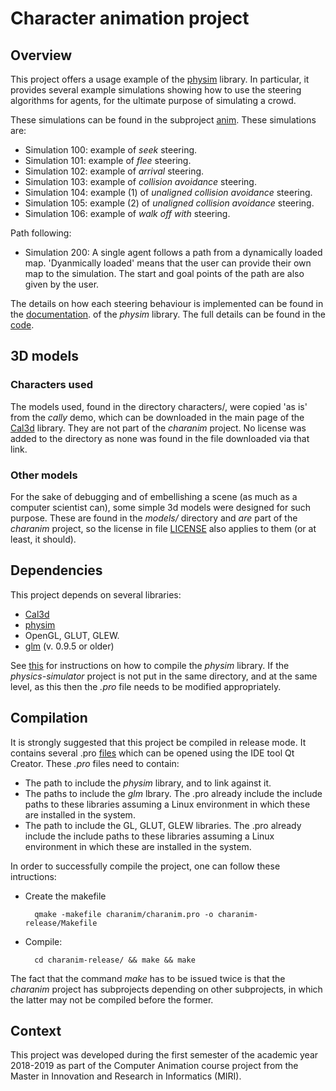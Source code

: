 # Character animation project

## Overview

This project offers a usage example of the [physim](hhttps://github.com/lluisalemanypuig/physics-simulator/)
library. In particular, it provides several example simulations showing
how to use the steering algorithms for agents, for the ultimate purpose
of simulating a crowd.

These simulations can be found in the subproject
[anim](https://github.com/lluisalemanypuig/character-animation/tree/master/charanim/anim).
These simulations are:
- Simulation 100: example of _seek_ steering.
- Simulation 101: example of _flee_ steering.
- Simulation 102: example of _arrival_ steering.
- Simulation 103: example of _collision avoidance_ steering.
- Simulation 104: example (1) of _unaligned collision avoidance_ steering.
- Simulation 105: example (2) of _unaligned collision avoidance_ steering.
- Simulation 106: example of _walk off with_ steering.

Path following:
- Simulation 200: A single agent follows a path from a dynamically loaded
map. 'Dyanmically loaded' means that the user can provide their own map
to the simulation. The start and goal points of the path are also given
by the user.

The details on how each steering behaviour is implemented can be found
in the
[documentation](https://github.com/lluisalemanypuig/physics-simulator/tree/master/docs).
of the _physim_ library. The full details can be found in the
[code](https://github.com/lluisalemanypuig/physics-simulator/blob/master/physim/particles/agent_particle.cpp).

## 3D models

### Characters used

The models used, found in the directory characters/, were copied 'as is'
from the _cally_ demo, which can be downloaded in the main page of the
[Cal3d](https://mp3butcher.github.io/Cal3D/) library. They are not part
of the _charanim_ project. No license was added to the directory as none
was found in the file downloaded via that link.

### Other models

For the sake of debugging and of embellishing a scene (as much as a
computer scientist can), some simple 3d models were designed for such
purpose. These are found in the _models/_ directory and _are_ part of
the _charanim_ project, so the license in file [LICENSE]() also applies
to them (or at least, it should).

## Dependencies

This project depends on several libraries:
- [Cal3d](https://mp3butcher.github.io/)
- [physim](https://github.com/lluisalemanypuig/physics-simulator)
- OpenGL, GLUT, GLEW.
- [glm](https://glm.g-truc.net/0.9.9/index.html) (v. 0.9.5 or older)

See [this](hhttps://github.com/lluisalemanypuig/physics-simulator/blob/master/README.md)
for instructions on how to compile the _physim_ library. If the _physics-simulator_
project is not put in the same directory, and at the same level, as this
then the _.pro_ file needs to be modified appropriately.

## Compilation

It is strongly suggested that this project be compiled in release mode.
It contains several .pro [files](https://github.com/lluisalemanypuig/character-animation/tree/master/charanim)
which can be opened using the IDE tool Qt Creator. These _.pro_ files need
to contain:
- The path to include the _physim_ library, and to link against it.
- The paths to include the _glm_ lbrary. The .pro already include the
include paths to these libraries assuming a Linux environment in which
these are installed in the system.
- The path to include the GL, GLUT, GLEW libraries. The .pro already include
the include paths to these libraries assuming a Linux environment in which
these are installed in the system.

In order to successfully compile the project, one can follow these intructions:

- Create the makefile

		qmake -makefile charanim/charanim.pro -o charanim-release/Makefile

- Compile:
	
		cd charanim-release/ && make && make

The fact that the command _make_ has to be issued twice is that the
_charanim_ project has subprojects depending on other subprojects, in
which the latter may not be compiled before the former.

## Context

This project was developed during the first semester of the academic
year 2018-2019 as part of the Computer Animation course project from the
Master in Innovation and Research in Informatics (MIRI).
